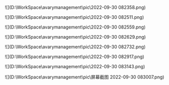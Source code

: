 ![](D:\WorkSpace\avarymanagement\pic\2022-09-30 082358.png)

![](D:\WorkSpace\avarymanagement\pic\2022-09-30 082511.png)

![](D:\WorkSpace\avarymanagement\pic\2022-09-30 082559.png)

![](D:\WorkSpace\avarymanagement\pic\2022-09-30 082629.png)

![](D:\WorkSpace\avarymanagement\pic\2022-09-30 082732.png)

![](D:\WorkSpace\avarymanagement\pic\2022-09-30 082917.png)

![](D:\WorkSpace\avarymanagement\pic\2022-09-30 083143.png)

![](D:\WorkSpace\avarymanagement\pic\屏幕截图 2022-09-30 083007.png)

